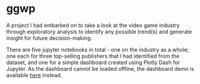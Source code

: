# ggwp
A project I had embarked on to take a look at the video game industry through exploratory analysis to identify any possible trend(s) and generate insight for future decision-making.

There are five jupyter notebooks in total - one on the industry as a whole; one each for three top-selling publishers that I had identified from the dataset, and one for a simple dashboard created using Plotly Dash for Jupyter. As the dashboard cannot be loaded offline, the dashboard demo is available <a href="https://drive.google.com/file/d/1gF93zEcDrPQ1qaBRzofjeAZZjK4BsZJp/view?usp=share_link">here</a> instead.
